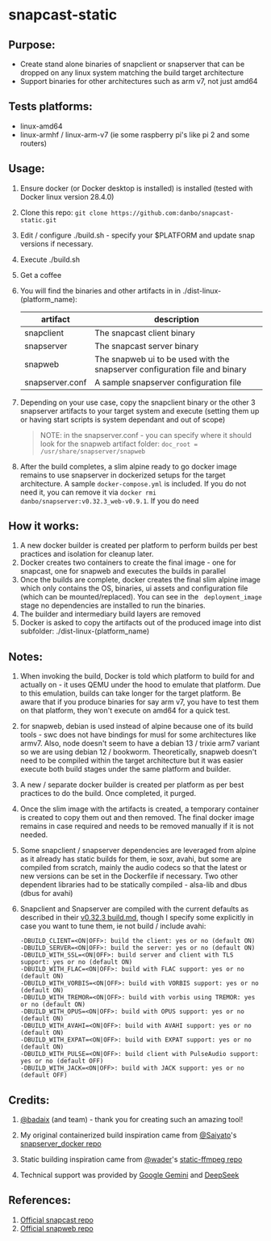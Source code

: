 # snapcast-static

## Purpose:
- Create stand alone binaries of snapclient or snapserver that can be dropped on any linux system matching the build target architecture
- Support binaries for other architectures such as arm v7, not just amd64

## Tests platforms:
- linux-amd64
- linux-armhf / linux-arm-v7 (ie some raspberry pi's like pi 2 and some routers)

## Usage:
1. Ensure docker (or Docker desktop is installed) is installed (tested with Docker linux version 28.4.0)
2. Clone this repo: ```git clone https://github.com:danbo/snapcast-static.git```
3. Edit / configure ./build.sh - specify your $PLATFORM and update snap versions if necessary.
4. Execute ./build.sh
5. Get a coffee
6. You will find the binaries and other artifacts in in ./dist-linux-(platform_name):

    | artifact | description |
    |---|---|
    | snapclient | The snapcast client binary |
    | snapserver | The snapcast server binary |
    | snapweb | The snapweb ui to be used with the snapserver configuration file and binary |
    | snapserver.conf | A sample snapserver configuration file |    
  
7. Depending on your use case, copy the snapclient binary or the other 3 snapserver artifacts to your target system and execute (setting them up or having start scripts is system dependant and out of scope)

    > NOTE: in the snapserver.conf - you can specify where it should look for the snapweb artifact folder: ```doc_root = /usr/share/snapserver/snapweb```

8. After the build completes, a slim alpine ready to go docker image remains to use snapserver in dockerized setups for the target architecture. A sample ```docker-compose.yml``` is included. If you do not need it, you can remove it via ```docker rmi danbo/snapserver:v0.32.3_web-v0.9.1```. If you do need 


## How it works:

1. A new docker builder is created per platform to perform builds per best practices and isolation for cleanup later.
2. Docker creates two containers to create the final image - one for snapcast, one for snapweb and executes the builds in parallel
3. Once the builds are complete, docker creates the final slim alpine image which only contains the OS, binaries, ui assets and configuration file (which can be mounted/replaced). You can see in the ``` deployment_image``` stage no dependencies are installed to run the binaries.
4. The builder and intermediary build layers are removed
5. Docker is asked to copy the artifacts out of the produced image into dist subfolder: ./dist-linux-(platform_name)

## Notes:

1. When invoking the build, Docker is told which platform to build for and actually on - it uses QEMU under the hood to emulate that platform. Due to this emulation, builds can take longer for the target platform. Be aware that if you produce binaries for say arm v7, you have to test them on that platform, they won't execute on amd64 for a quick test.

2. for snapweb, debian is used instead of alpine because one of its build tools - swc does not have bindings for musl for some architectures like armv7. Also, node doesn't seem to have a debian 13 / trixie arm7 variant so we are using debian 12 / bookworm.  Theoretically, snapweb doesn't need to be compiled within the target architecture but it was easier execute both build stages under the same platform and builder.

3. A new / separate docker builder is created per platform as per best practices to do the build. Once completed, it purged.

4. Once the slim image with the artifacts is created, a temporary container is created to copy them out and then removed. The final docker image remains in case required and needs to be removed manually if it is not needed.

5. Some snapclient / snapserver dependencies are leveraged from alpine as it already has static builds for them, ie soxr, avahi, but some are compiled from scratch, mainly the audio codecs so that the latest or new versions can be set in the Dockerfile if necessary. Two other dependent libraries had to be statically compiled - alsa-lib and dbus (dbus for avahi)

6. Snapclient and Snapserver are compiled with the current defaults as described in their [v0.32.3 build.md](https://github.com/badaix/snapcast/blob/v0.32.3/doc/build.md), though I specify some explicitly in case you want to tune them, ie not build / include avahi:
    ```
    -DBUILD_CLIENT=<ON|OFF>: build the client: yes or no (default ON)
    -DBUILD_SERVER=<ON|OFF>: build the server: yes or no (default ON)
    -DBUILD_WITH_SSL=<ON|OFF>: build server and client with TLS support: yes or no (default ON)
    -DBUILD_WITH_FLAC=<ON|OFF>: build with FLAC support: yes or no (default ON)
    -DBUILD_WITH_VORBIS=<ON|OFF>: build with VORBIS support: yes or no (default ON)
    -DBUILD_WITH_TREMOR=<ON|OFF>: build with vorbis using TREMOR: yes or no (default ON)
    -DBUILD_WITH_OPUS=<ON|OFF>: build with OPUS support: yes or no (default ON)
    -DBUILD_WITH_AVAHI=<ON|OFF>: build with AVAHI support: yes or no (default ON)
    -DBUILD_WITH_EXPAT=<ON|OFF>: build with EXPAT support: yes or no (default ON)
    -DBUILD_WITH_PULSE=<ON|OFF>: build client with PulseAudio support: yes or no (default OFF)
    -DBUILD_WITH_JACK=<ON|OFF>: build with JACK support: yes or no (default OFF)
    ```
## Credits:

1. [@badaix](https://www.github.com/badaix) (and team) - thank you for creating such an amazing tool!

2. My original containerized build inspiration came from [@Saiyato](https://www.github.com/Saiyato)'s [snapserver_docker repo](https://github.com/Saiyato/snapserver_docker.git)

3. Static building inspiration came from [@wader](https://www.github.com/wader)'s [static-ffmpeg repo](https://github.com/wader/static-ffmpeg)

4. Technical support was provided by [Google Gemini](https://gemini.google.com) and [DeepSeek](https://www.deepseek.com)

## References:

1. [Official snapcast repo](https://github.com/badaix/snapcast)
2. [Official snapweb repo](https://github.com/badaix/snapweb)
